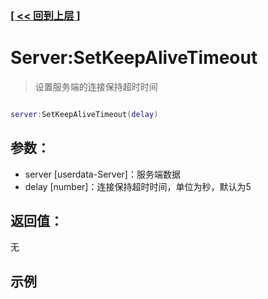 ### [[ << 回到上层 ]](README.md)

# Server:SetKeepAliveTimeout

> 设置服务端的连接保持超时时间

```lua

server:SetKeepAliveTimeout(delay)

```

## 参数：

+ server [userdata-Server]：服务端数据
+ delay [number]：连接保持超时时间，单位为秒，默认为5

## 返回值：

无

## 示例

```lua

```